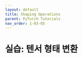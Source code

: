 ```yaml
---
layout: default
title: Shaping Operations
parent: PyTorch Tutorials
nav_order: 1-03-05
---
```


# 실습: 텐서 형태 변환

